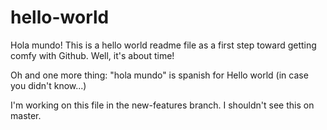 # hello-world

Hola mundo!
This is a hello world readme file as a first step toward getting comfy with Github. Well, it's about time!

Oh and one more thing: "hola mundo" is spanish for Hello world (in case you didn't know...)

I'm working on this file in the new-features branch. I shouldn't see this on master.
